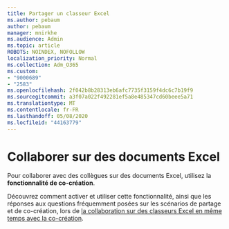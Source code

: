 ```yaml
---
title: Partager un classeur Excel
ms.author: pebaum
author: pebaum
manager: mnirkhe
ms.audience: Admin
ms.topic: article
ROBOTS: NOINDEX, NOFOLLOW
localization_priority: Normal
ms.collection: Adm_O365
ms.custom:
- "9000689"
- "2583"
ms.openlocfilehash: 2f042b8b28313eb6afc7735f3159f4dc6c7b19f9
ms.sourcegitcommit: a3f07a022f492281ef5a8e485347cd60beee5a71
ms.translationtype: MT
ms.contentlocale: fr-FR
ms.lasthandoff: 05/08/2020
ms.locfileid: "44163779"
---
```

# <a name="collaborate-on-excel-documents"></a>Collaborer sur des documents Excel

Pour collaborer avec des collègues sur des documents Excel, utilisez la **fonctionnalité de co-création**. 

Découvrez comment activer et utiliser cette fonctionnalité, ainsi que les réponses aux questions fréquemment posées sur les scénarios de partage et de co-création, lors de [la collaboration sur des classeurs Excel en même temps avec la co-création](https://support.office.com/article/7152aa8b-b791-414c-a3bb-3024e46fb104).
